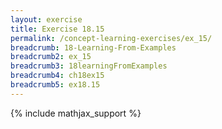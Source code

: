 ```yaml
---
layout: exercise
title: Exercise 18.15
permalink: /concept-learning-exercises/ex_15/
breadcrumb: 18-Learning-From-Examples
breadcrumb2: ex_15
breadcrumb3: 18learningFromExamples
breadcrumb4: ch18ex15
breadcrumb5: ex18.15
---
```


{% include mathjax_support %}

